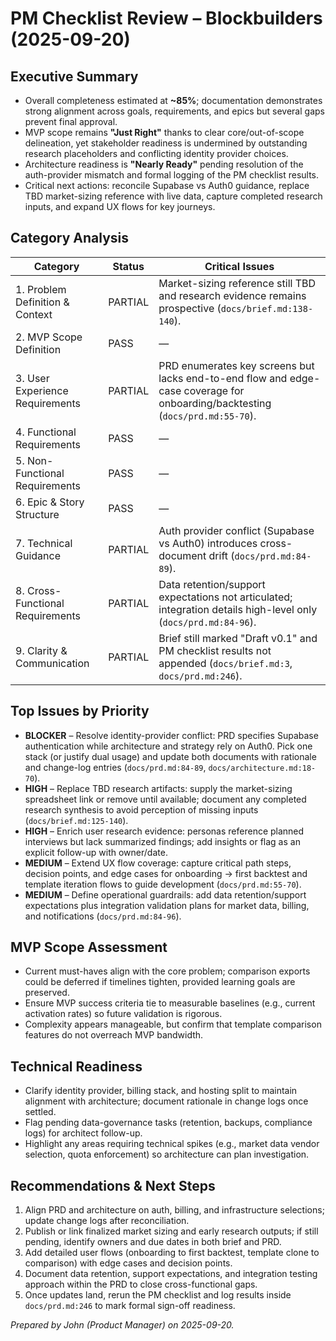 # PM Checklist Review – Blockbuilders (2025-09-20)

## Executive Summary
- Overall completeness estimated at **~85%**; documentation demonstrates strong alignment across goals, requirements, and epics but several gaps prevent final approval.
- MVP scope remains **"Just Right"** thanks to clear core/out-of-scope delineation, yet stakeholder readiness is undermined by outstanding research placeholders and conflicting identity provider choices.
- Architecture readiness is **"Nearly Ready"** pending resolution of the auth-provider mismatch and formal logging of the PM checklist results.
- Critical next actions: reconcile Supabase vs Auth0 guidance, replace TBD market-sizing reference with live data, capture completed research inputs, and expand UX flows for key journeys.

## Category Analysis

| Category | Status | Critical Issues |
| --- | --- | --- |
| 1. Problem Definition & Context | PARTIAL | Market-sizing reference still TBD and research evidence remains prospective (`docs/brief.md:138-140`). |
| 2. MVP Scope Definition | PASS | — |
| 3. User Experience Requirements | PARTIAL | PRD enumerates key screens but lacks end-to-end flow and edge-case coverage for onboarding/backtesting (`docs/prd.md:55-70`). |
| 4. Functional Requirements | PASS | — |
| 5. Non-Functional Requirements | PASS | — |
| 6. Epic & Story Structure | PASS | — |
| 7. Technical Guidance | PARTIAL | Auth provider conflict (Supabase vs Auth0) introduces cross-document drift (`docs/prd.md:84-89`). |
| 8. Cross-Functional Requirements | PARTIAL | Data retention/support expectations not articulated; integration details high-level only (`docs/prd.md:84-96`). |
| 9. Clarity & Communication | PARTIAL | Brief still marked "Draft v0.1" and PM checklist results not appended (`docs/brief.md:3`, `docs/prd.md:246`). |

## Top Issues by Priority

- **BLOCKER** – Resolve identity-provider conflict: PRD specifies Supabase authentication while architecture and strategy rely on Auth0. Pick one stack (or justify dual usage) and update both documents with rationale and change-log entries (`docs/prd.md:84-89`, `docs/architecture.md:18-70`).
- **HIGH** – Replace TBD research artifacts: supply the market-sizing spreadsheet link or remove until available; document any completed research synthesis to avoid perception of missing inputs (`docs/brief.md:125-140`).
- **HIGH** – Enrich user research evidence: personas reference planned interviews but lack summarized findings; add insights or flag as an explicit follow-up with owner/date.
- **MEDIUM** – Extend UX flow coverage: capture critical path steps, decision points, and edge cases for onboarding → first backtest and template iteration flows to guide development (`docs/prd.md:55-70`).
- **MEDIUM** – Define operational guardrails: add data retention/support expectations plus integration validation plans for market data, billing, and notifications (`docs/prd.md:84-96`).

## MVP Scope Assessment
- Current must-haves align with the core problem; comparison exports could be deferred if timelines tighten, provided learning goals are preserved.
- Ensure MVP success criteria tie to measurable baselines (e.g., current activation rates) so future validation is rigorous.
- Complexity appears manageable, but confirm that template comparison features do not overreach MVP bandwidth.

## Technical Readiness
- Clarify identity provider, billing stack, and hosting split to maintain alignment with architecture; document rationale in change logs once settled.
- Flag pending data-governance tasks (retention, backups, compliance logs) for architect follow-up.
- Highlight any areas requiring technical spikes (e.g., market data vendor selection, quota enforcement) so architecture can plan investigation.

## Recommendations & Next Steps
1. Align PRD and architecture on auth, billing, and infrastructure selections; update change logs after reconciliation.
2. Publish or link finalized market sizing and early research outputs; if still pending, identify owners and due dates in both brief and PRD.
3. Add detailed user flows (onboarding to first backtest, template clone to comparison) with edge cases and decision points.
4. Document data retention, support expectations, and integration testing approach within the PRD to close cross-functional gaps.
5. Once updates land, rerun the PM checklist and log results inside `docs/prd.md:246` to mark formal sign-off readiness.

*Prepared by John (Product Manager) on 2025-09-20.*
